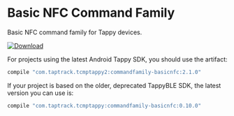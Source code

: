 # Basic NFC Command Family
Basic NFC command family for Tappy devices.

[ ![Download](https://api.bintray.com/packages/taptrack/maven/commandfamily-basicnfc-2/images/download.svg) ](https://bintray.com/taptrack/maven/commandfamily-basicnfc-2/_latestVersion)

For projects using the latest Android Tappy SDK, you should use the artifact:
```groovy
compile "com.taptrack.tcmptappy2:commandfamily-basicnfc:2.1.0"
```

If your project is based on the older, deprecated TappyBLE SDK, the latest
version you can use is:

```groovy
compile "com.taptrack.tcmptappy:commandfamily-basicnfc:0.10.0"
```

